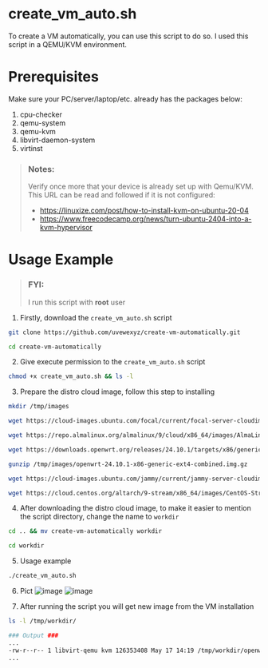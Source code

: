 # create_vm_auto.sh
To create a VM automatically, you can use this script to do so. I used this script in a QEMU/KVM environment.

# Prerequisites
Make sure your PC/server/laptop/etc. already has the packages below:
1. cpu-checker
2. qemu-system
3. qemu-kvm
4. libvirt-daemon-system
5. virtinst

> ### Notes:
> Verify once more that your device is already set up with Qemu/KVM. This URL can be read and followed if it is not configured:
> - https://linuxize.com/post/how-to-install-kvm-on-ubuntu-20-04
> - https://www.freecodecamp.org/news/turn-ubuntu-2404-into-a-kvm-hypervisor

# Usage Example
> ### FYI:
> I run this script with **root** user

1. Firstly, download the `create_vm_auto.sh` script
```bash
git clone https://github.com/uvewexyz/create-vm-automatically.git
```
```bash
cd create-vm-automatically
```

2. Give execute permission to the `create_vm_auto.sh` script
```bash
chmod +x create_vm_auto.sh && ls -l
```

3. Prepare the distro cloud image, follow this step to installing
```bash
mkdir /tmp/images
```
```bash
wget https://cloud-images.ubuntu.com/focal/current/focal-server-cloudimg-amd64.img -O /tmp/images/focal-server-cloudimg-amd64.img
```
```bash
wget https://repo.almalinux.org/almalinux/9/cloud/x86_64/images/AlmaLinux-9-GenericCloud-latest.x86_64.qcow2 -O /tmp/images/almaLinux9-latest.x86_64.img
```
```bash
wget https://downloads.openwrt.org/releases/24.10.1/targets/x86/generic/openwrt-24.10.1-x86-generic-generic-ext4-combined.img.gz -O /tmp/images/openwrt-24.10.1-x86-generic-ext4-combined.img.gz

gunzip /tmp/images/openwrt-24.10.1-x86-generic-ext4-combined.img.gz
```
```bash
wget https://cloud-images.ubuntu.com/jammy/current/jammy-server-cloudimg-amd64.img -O /tmp/images/jammy-server-cloudimg-amd64.img
```
```bash
wget https://cloud.centos.org/altarch/9-stream/x86_64/images/CentOS-Stream-GenericCloud-9-latest.x86_64.qcow2 -O /tmp/images/centos-stream9-latest.img  
```

4. After downloading the distro cloud image, to make it easier to mention the script directory, change the name to `workdir`
```bash
cd .. && mv create-vm-automatically workdir
```
```bash
cd workdir
```

5. Usage example
```bash
./create_vm_auto.sh
```

6. Pict
![image](https://github.com/user-attachments/assets/221769b9-c7cc-4f0e-ad8b-a508a73b5b7c)
![image](https://github.com/user-attachments/assets/75f98b04-1d98-4c72-b70a-fac85ca5ea38)

7. After running the script you will get new image from the VM installation
```bash
ls -l /tmp/workdir/

### Output ###
...
-rw-r--r-- 1 libvirt-qemu kvm 126353408 May 17 14:19 /tmp/workdir/openwrt-17_05_25_14_18_47.img
...
```

